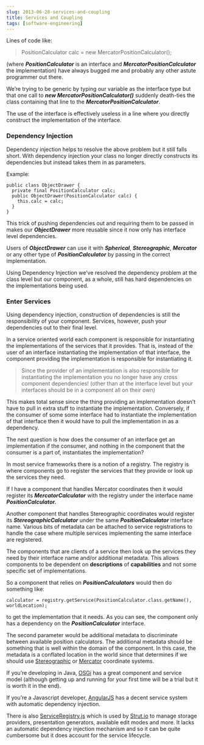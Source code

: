 ```yaml
---
slug: 2013-06-28-services-and-coupling
title: Services and Coupling
tags: [software-engineering]
---
```


Lines of code like:

> PositionCalculator calc = new MercatorPositionCalculator();

(where **_PositionCalculator_** is an interface and **_MercatorPositionCalculator_** the implementation) have always bugged me and probably any other astute programmer out there.

We’re trying to be generic by typing our variable as the interface type but that one call to **_new MercatorPositionCalculator()_** suddenly death-ties the class containing that line to the **_MercatorPositionCalculator_**.

The use of the interface is effectively useless in a line where you directly construct the implementation of the interface.

### Dependency Injection

Dependency injection helps to resolve the above problem but it still falls short. With dependency injection your class no longer directly constructs its dependencies but instead takes them in as parameters.

Example:

    public class ObjectDrawer {
      private final PositionCalculator calc;
      public ObjectDrawer(PositionCalculator calc) {
        this.calc = calc;
      }
    }

This trick of pushing dependencies out and requiring them to be passed in makes our **_ObjectDrawer_** more reusable since it now only has interface level dependencies.

Users of **_ObjectDrawer_** can use it with **_Spherical_**, **_Stereographic_**, **_Mercator_** or any other type of **_PositionCalculator_** by passing in the correct implementation.

Using Dependency Injection we’ve resolved the dependency problem at the class level but our component, as a whole, still has hard dependencies on the implementations being used.

### Enter Services

Using dependency injection, construction of dependencies is still the responsibility of your component. Services, however, push your dependencies out to their final level.

In a service oriented world each component is responsible for instantiating the implementations of the services that it provides. That is, instead of the user of an interface instantiating the implementation of that interface, the component providing the implementation is responsible for instantiating it.

> Since the provider of an implementation is also responsible for instantiating the implementation you no longer have any cross component dependencies! (other than at the interface level but your interfaces should be in a component all on their own)

This makes total sense since the thing providing an implementation doesn’t have to pull in extra stuff to instantiate the implementation. Conversely, if the consumer of some some interface had to instantiate the implementation of that interface then it would have to pull the implementation in as a dependency.

The next question is how does the consumer of an interface get an implementation if the consumer, and nothing in the component that the consumer is a part of, instantiates the implementation?

In most service frameworks there is a notion of a registry. The registry is where components go to register the services that they provide or look up the services they need.

If I have a component that handles Mercator coordinates then it would register its **_MercatorCalculator_** with the registry under the interface name **_PositionCalculator._**

Another component that handles Stereographic coordinates would register its **_StereographicCalculator_** under the same **_PositionCalculator_** interface name. Various bits of metadata can be attached to service registrations to handle the case where multiple services implementing the same interface are registered.

The components that are clients of a service then look up the services they need by their interface name and/or additional metadata. This allows components to be dependent on **descriptions** of **capabilities** and not some specific set of implementations.

So a component that relies on **_PositionCalculators_** would then do something like:

    calculator = registry.getService(PositionCalculator.class.getName(), worldLocation);

to get the implementation that it needs. As you can see, the component only has a dependency on the **_PositionCalculator_** interface.

The second parameter would be additional metadata to discriminate between available position calculators. The additional metadata should be something that is well within the domain of the component. In this case, the metadata is a conflated location in the world since that determines if we should use [Stereographic](http://en.wikipedia.org/wiki/Universal_Polar_Stereographic_coordinate_system) or [Mercator](http://en.wikipedia.org/wiki/Universal_Transverse_Mercator) coordinate systems.

If you’re developing in Java, [OSGi](http://en.wikipedia.org/wiki/OSGi) has a great component and service model (although getting up and running for your first time will be a trial but it is worth it in the end).

If you’re a Javascript developer, [AngularJS](http://angularjs.org/) has a decent service system with automatic dependency injection.

There is also [ServiceRegistry.js](https://github.com/tantaman/ServiceRegistry.js) which is used by [Strut.io](http://strut.io/) to manage storage providers, presentation generators, available edit modes and more. It lacks an automatic dependency injection mechanism and so it can be quite cumbersome but it does account for the service lifecycle.
